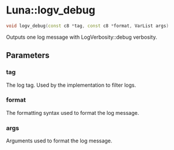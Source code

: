 # Luna::logv_debug

```c++
void logv_debug(const c8 *tag, const c8 *format, VarList args)
```

Outputs one log message with LogVerbosity::debug verbosity. 



## Parameters
### tag
The log tag. Used by the implementation to filter logs. 

### format
The formatting syntax used to format the log message. 

### args
Arguments used to format the log message. 

